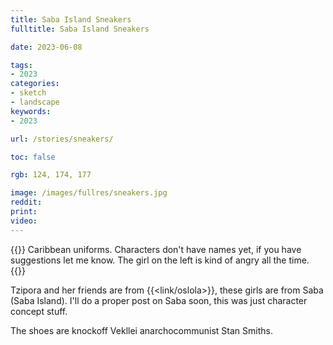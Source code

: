 ```yaml
---
title: Saba Island Sneakers
fulltitle: Saba Island Sneakers

date: 2023-06-08

tags:
- 2023
categories:
- sketch
- landscape
keywords:
- 2023

url: /stories/sneakers/

toc: false

rgb: 124, 174, 177

image: /images/fullres/sneakers.jpg
reddit:
print:
video:
---
```

{{<note caption>}}
Caribbean uniforms. Characters don't have names yet, if you have suggestions let me know. The girl on the left is kind of angry all the time.
{{</note>}}

Tzipora and her friends are from {{<link/oslola>}}, these girls are from Saba (Saba Island). I'll do a proper post on Saba soon, this was just character concept stuff.

The shoes are knockoff Vekllei anarchocommunist Stan Smiths.
